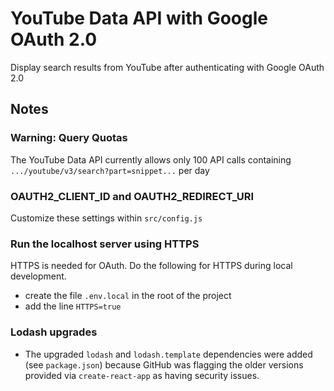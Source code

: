 # YouTube Data API with Google OAuth 2.0
Display search results from YouTube after authenticating with Google OAuth 2.0

## Notes

### Warning: Query Quotas
The YouTube Data API currently allows only 100 API calls containing `.../youtube/v3/search?part=snippet...` per day

### OAUTH2_CLIENT_ID and OAUTH2_REDIRECT_URI
Customize these settings within `src/config.js`

### Run the localhost server using HTTPS
HTTPS is needed for OAuth. Do the following for HTTPS during local development.
- create the file `.env.local` in the root of the project
- add the line `HTTPS=true`

### Lodash upgrades
- The upgraded `lodash` and `lodash.template` dependencies were added (see `package.json`) because GitHub was flagging the older versions provided via `create-react-app` as having security issues.

